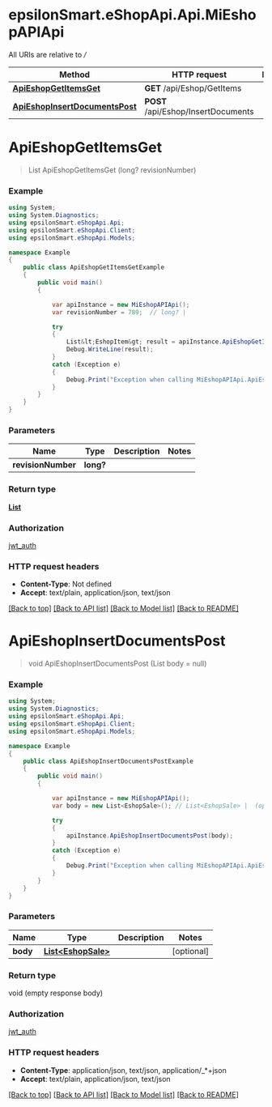 # epsilonSmart.eShopApi.Api.MiEshopAPIApi

All URIs are relative to */*

Method | HTTP request | Description
------------- | ------------- | -------------
[**ApiEshopGetItemsGet**](MiEshopAPIApi.md#apieshopgetitemsget) | **GET** /api/Eshop/GetItems | 
[**ApiEshopInsertDocumentsPost**](MiEshopAPIApi.md#apieshopinsertdocumentspost) | **POST** /api/Eshop/InsertDocuments | 

<a name="apieshopgetitemsget"></a>
# **ApiEshopGetItemsGet**
> List<EshopItem> ApiEshopGetItemsGet (long? revisionNumber)



### Example
```csharp
using System;
using System.Diagnostics;
using epsilonSmart.eShopApi.Api;
using epsilonSmart.eShopApi.Client;
using epsilonSmart.eShopApi.Models;

namespace Example
{
    public class ApiEshopGetItemsGetExample
    {
        public void main()
        {

            var apiInstance = new MiEshopAPIApi();
            var revisionNumber = 789;  // long? | 

            try
            {
                List&lt;EshopItem&gt; result = apiInstance.ApiEshopGetItemsGet(revisionNumber);
                Debug.WriteLine(result);
            }
            catch (Exception e)
            {
                Debug.Print("Exception when calling MiEshopAPIApi.ApiEshopGetItemsGet: " + e.Message );
            }
        }
    }
}
```

### Parameters

Name | Type | Description  | Notes
------------- | ------------- | ------------- | -------------
 **revisionNumber** | **long?**|  | 

### Return type

[**List<EshopItem>**](EshopItem.md)

### Authorization

[jwt_auth](../README.md#jwt_auth)

### HTTP request headers

 - **Content-Type**: Not defined
 - **Accept**: text/plain, application/json, text/json

[[Back to top]](#) [[Back to API list]](../README.md#documentation-for-api-endpoints) [[Back to Model list]](../README.md#documentation-for-models) [[Back to README]](../README.md)
<a name="apieshopinsertdocumentspost"></a>
# **ApiEshopInsertDocumentsPost**
> void ApiEshopInsertDocumentsPost (List<EshopSale> body = null)



### Example
```csharp
using System;
using System.Diagnostics;
using epsilonSmart.eShopApi.Api;
using epsilonSmart.eShopApi.Client;
using epsilonSmart.eShopApi.Models;

namespace Example
{
    public class ApiEshopInsertDocumentsPostExample
    {
        public void main()
        {

            var apiInstance = new MiEshopAPIApi();
            var body = new List<EshopSale>(); // List<EshopSale> |  (optional) 

            try
            {
                apiInstance.ApiEshopInsertDocumentsPost(body);
            }
            catch (Exception e)
            {
                Debug.Print("Exception when calling MiEshopAPIApi.ApiEshopInsertDocumentsPost: " + e.Message );
            }
        }
    }
}
```

### Parameters

Name | Type | Description  | Notes
------------- | ------------- | ------------- | -------------
 **body** | [**List&lt;EshopSale&gt;**](EshopSale.md)|  | [optional] 

### Return type

void (empty response body)

### Authorization

[jwt_auth](../README.md#jwt_auth)

### HTTP request headers

 - **Content-Type**: application/json, text/json, application/_*+json
 - **Accept**: text/plain, application/json, text/json

[[Back to top]](#) [[Back to API list]](../README.md#documentation-for-api-endpoints) [[Back to Model list]](../README.md#documentation-for-models) [[Back to README]](../README.md)
